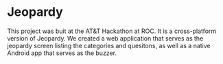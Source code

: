 Jeopardy
========

This project was buit at the AT&amp;T Hackathon at ROC. It is a cross-platform version of Jeopardy. We created a web application that serves as the jeopardy screen listing the categories and quesitons, as well as a native Android app that serves as the buzzer.